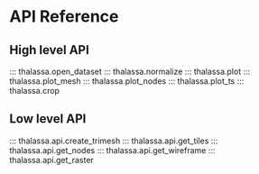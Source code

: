# API Reference

## High level API

::: thalassa.open_dataset
::: thalassa.normalize
::: thalassa.plot
::: thalassa.plot_mesh
::: thalassa.plot_nodes
::: thalassa.plot_ts
::: thalassa.crop

## Low level API

::: thalassa.api.create_trimesh
::: thalassa.api.get_tiles
::: thalassa.api.get_nodes
::: thalassa.api.get_wireframe
::: thalassa.api.get_raster
